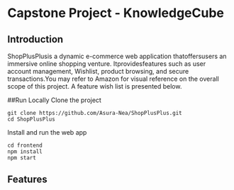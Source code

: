 # Capstone Project - KnowledgeCube 

## Introduction
ShopPlusPlusis a dynamic e-commerce web application thatoffersusers an immersive online shopping venture. Itprovidesfeatures such as user account management, Wishlist, product browsing, and secure transactions.You may refer to Amazon for visual reference on the overall scope of this project. A feature wish list is presented below.

##Run Locally
 Clone the project
 ```
 git clone https://github.com/Asura-Nea/ShopPlusPlus.git
 cd ShopPlusPlus
 ```
 
 Install and run the web app
 ```
 cd frontend
 npm install
 npm start
 ```

## Features

